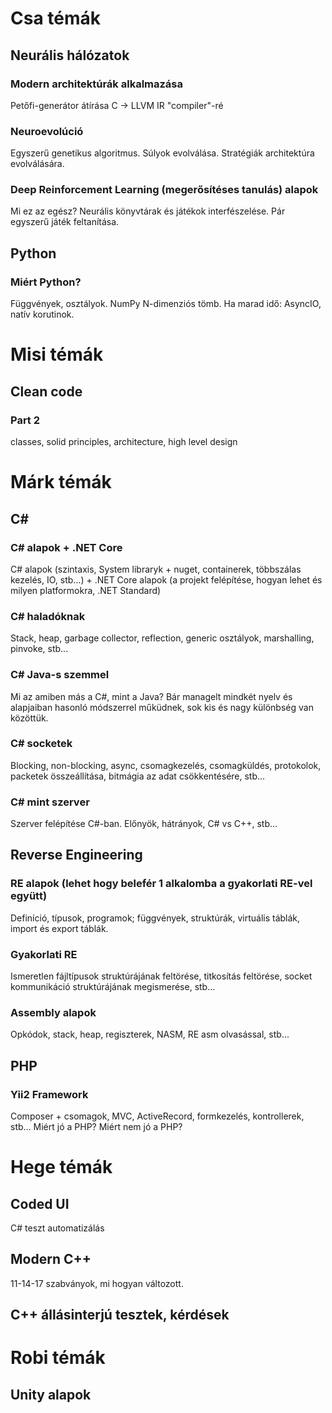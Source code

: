 # Csa témák
## Neurális hálózatok

### Modern architektúrák alkalmazása
Petőfi-generátor átírása C -> LLVM IR "compiler"-ré

### Neuroevolúció
Egyszerű genetikus algoritmus. Súlyok evolválása. Stratégiák architektúra evolválására.

### Deep Reinforcement Learning (megerősítéses tanulás) alapok
Mi ez az egész? Neurális könyvtárak és játékok interfészelése. Pár egyszerű játék feltanítása.

## Python
### Miért Python?
Függvények, osztályok. NumPy N-dimenziós tömb. Ha marad idő: AsyncIO, natív korutinok.

# Misi témák
## Clean code
### Part 2
classes, solid principles, architecture, high level design

# Márk témák
## C#
### C# alapok + .NET Core
C# alapok (szintaxis, System libraryk + nuget, containerek, többszálas kezelés, IO, stb...) + .NET Core alapok (a projekt felépítése, hogyan lehet és milyen platformokra, .NET Standard)
### C# haladóknak
Stack, heap, garbage collector, reflection, generic osztályok, marshalling, pinvoke, stb...
### C# Java-s szemmel
Mi az amiben más a C#, mint a Java? Bár managelt mindkét nyelv és alapjaiban hasonló módszerrel műküdnek, sok kis és nagy különbség van közöttük.
### C# socketek
Blocking, non-blocking, async, csomagkezelés, csomagküldés, protokolok, packetek összeállítása, bitmágia az adat csökkentésére, stb...
### C# mint szerver
Szerver felépítése C#-ban. Előnyök, hátrányok, C# vs C++, stb...
## Reverse Engineering
### RE alapok (lehet hogy belefér 1 alkalomba a gyakorlati RE-vel együtt)
Definíció, típusok, programok; függvények, struktúrák, virtuális táblák, import és export táblák.
### Gyakorlati RE
Ismeretlen fájltípusok struktúrájának feltörése, titkosítás feltörése, socket kommunikáció struktúrájának megismerése, stb...
### Assembly alapok
Opkódok, stack, heap, regiszterek, NASM, RE asm olvasással, stb...
## PHP
### Yii2 Framework
Composer + csomagok, MVC, ActiveRecord, formkezelés, kontrollerek, stb...
Miért jó a PHP? Miért nem jó a PHP?

# Hege témák

## Coded UI
C# teszt automatizálás

## Modern C++
11-14-17 szabványok, mi hogyan változott.

## C++ állásinterjú tesztek, kérdések

# Robi témák
## Unity alapok
